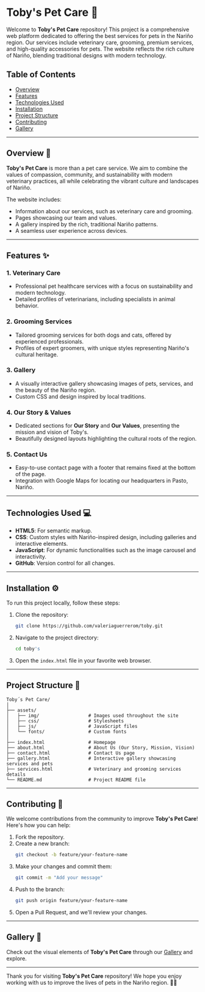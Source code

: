 
# Toby's Pet Care 🐾

Welcome to **Toby's Pet Care** repository! This project is a comprehensive web platform dedicated to offering the best services for pets in the Nariño region. Our services include veterinary care, grooming, premium services, and high-quality accessories for pets. The website reflects the rich culture of Nariño, blending traditional designs with modern technology.

## Table of Contents

- [Overview](#overview)
- [Features](#features)
- [Technologies Used](#technologies-used)
- [Installation](#installation)
- [Project Structure](#project-structure)
- [Contributing](#contributing)
- [Gallery](#gallery)

---

## Overview 🌿

**Toby's Pet Care** is more than a pet care service. We aim to combine the values of compassion, community, and sustainability with modern veterinary practices, all while celebrating the vibrant culture and landscapes of Nariño.

The website includes:

- Information about our services, such as veterinary care and grooming.
- Pages showcasing our team and values.
- A gallery inspired by the rich, traditional Nariño patterns.
- A seamless user experience across devices.

---

## Features ✨

### 1. **Veterinary Care**
   - Professional pet healthcare services with a focus on sustainability and modern technology.
   - Detailed profiles of veterinarians, including specialists in animal behavior.

### 2. **Grooming Services**
   - Tailored grooming services for both dogs and cats, offered by experienced professionals.
   - Profiles of expert groomers, with unique styles representing Nariño's cultural heritage.

### 3. **Gallery**
   - A visually interactive gallery showcasing images of pets, services, and the beauty of the Nariño region.
   - Custom CSS and design inspired by local traditions.

### 4. **Our Story & Values**
   - Dedicated sections for **Our Story** and **Our Values**, presenting the mission and vision of Toby's.
   - Beautifully designed layouts highlighting the cultural roots of the region.

### 5. **Contact Us**
   - Easy-to-use contact page with a footer that remains fixed at the bottom of the page.
   - Integration with Google Maps for locating our headquarters in Pasto, Nariño.

---

## Technologies Used 💻

- **HTML5**: For semantic markup.
- **CSS**: Custom styles with Nariño-inspired design, including galleries and interactive elements.
- **JavaScript**: For dynamic functionalities such as the image carousel and interactivity.
- **GitHub**: Version control for all changes.

---

## Installation ⚙️

To run this project locally, follow these steps:

1. Clone the repository:
   ```bash
   git clone https://github.com/valeriaguerrerom/toby.git
   ```

2. Navigate to the project directory:
   ```bash
   cd toby's
   ```

3. Open the `index.html` file in your favorite web browser.

---

## Project Structure 📁

```plaintext
Toby´s Pet Care/
│
├── assets/
│   ├── img/                  # Images used throughout the site
│   ├── css/                  # Stylesheets
│   ├── js/                   # JavaScript files
│   └── fonts/                # Custom fonts
│
├── index.html                # Homepage
├── about.html                # About Us (Our Story, Mission, Vision)
├── contact.html              # Contact Us page
├── gallery.html              # Interactive gallery showcasing services and pets
├── services.html             # Veterinary and grooming services details
└── README.md                 # Project README file
```

---

## Contributing 🤝

We welcome contributions from the community to improve **Toby's Pet Care**! Here's how you can help:

1. Fork the repository.
2. Create a new branch:
   ```bash
   git checkout -b feature/your-feature-name
   ```
3. Make your changes and commit them:
   ```bash
   git commit -m "Add your message"
   ```
4. Push to the branch:
   ```bash
   git push origin feature/your-feature-name
   ```
5. Open a Pull Request, and we'll review your changes.

---


## Gallery 📸

Check out the visual elements of **Toby's Pet Care** through our [Gallery](./galeria.html) and explore.

---

Thank you for visiting **Toby's Pet Care** repository! We hope you enjoy working with us to improve the lives of pets in the Nariño region. 🐶🐱
